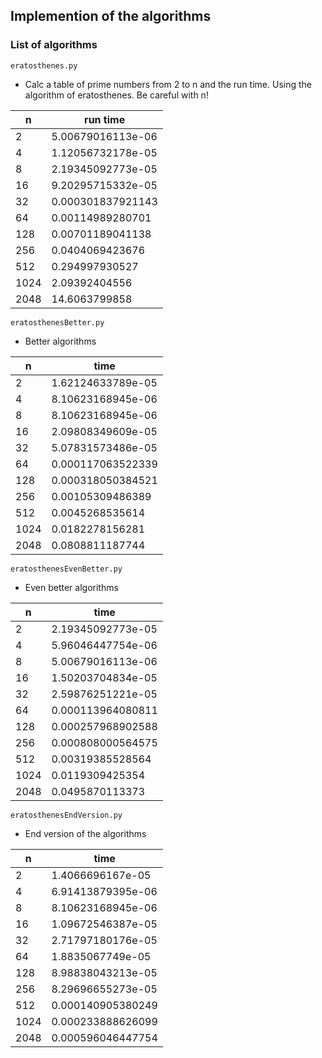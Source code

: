 ## Implemention of the algorithms

### List of algorithms

 `eratosthenes.py`
  - Calc a table of prime numbers from 2 to n and the run time. Using the algorithm of eratosthenes. Be careful with n!

| n    | run time  |
|------|-------|
| 2 | 5.00679016113e-06 |
| 4 | 1.12056732178e-05 |
| 8 | 2.19345092773e-05 |
| 16 | 9.20295715332e-05 |
| 32 | 0.000301837921143 |
| 64 | 0.00114989280701 |
| 128 | 0.00701189041138 |
| 256 | 0.0404069423676 |
| 512 | 0.294997930527 |
| 1024 | 2.09392404556 |
| 2048 | 14.6063799858 |

`eratosthenesBetter.py`
 - Better algorithms

| n    | time  |
|------|-------|
| 2 | 1.62124633789e-05 |
| 4 | 8.10623168945e-06 |
| 8 | 8.10623168945e-06 |
| 16 | 2.09808349609e-05 |
| 32 | 5.07831573486e-05 |
| 64 | 0.000117063522339 |
| 128 | 0.000318050384521 |
| 256 | 0.00105309486389 |
| 512 | 0.0045268535614 |
| 1024 | 0.0182278156281 |
| 2048 | 0.0808811187744 |

 `eratosthenesEvenBetter.py`
  - Even better algorithms

| n    | time  |
|------|-------|
| 2 | 2.19345092773e-05 |
| 4 | 5.96046447754e-06 |
| 8 | 5.00679016113e-06 |
| 16 | 1.50203704834e-05 |
| 32 | 2.59876251221e-05 |
| 64 | 0.000113964080811 |
| 128 | 0.000257968902588 |
| 256 | 0.000808000564575 |
| 512 | 0.00319385528564 |
| 1024 | 0.0119309425354 |
| 2048 | 0.0495870113373 |

 `eratosthenesEndVersion.py`
  - End version of the algorithms

| n    | time  |
|------|-------|
| 2 | 1.4066696167e-05 |
| 4 | 6.91413879395e-06 |
| 8 | 8.10623168945e-06 |
| 16 | 1.09672546387e-05 |
| 32 | 2.71797180176e-05 |
| 64 | 1.8835067749e-05 |
| 128 | 8.98838043213e-05 |
| 256 | 8.29696655273e-05 |
| 512 | 0.000140905380249 |
| 1024 | 0.000233888626099 |
| 2048 | 0.000596046447754 |
